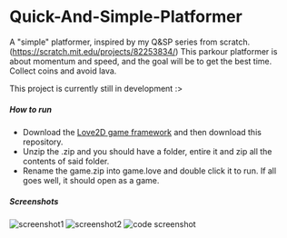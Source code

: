 # Quick-And-Simple-Platformer
A "simple" platformer, inspired by my Q&amp;SP series from scratch. (https://scratch.mit.edu/projects/82253834/)
This parkour platformer is about momentum and speed, and the goal will be to get the best time. Collect coins and avoid lava.

This project is currently still in development :>

##### How to run
- Download the [Love2D game framework](https://love2d.org/) and then download this repository. 
- Unzip the .zip and you should have a folder, entire it and zip all the contents of said folder.
- Rename the game.zip into game.love and double click it to run. If all goes well, it should open as a game.

##### Screenshots
![screenshot1](https://cdn.discordapp.com/attachments/577832597686583310/756097600884834324/Screen_Shot_2020-09-17_at_6.13.56_pm.png?width=100)
![screenshot2](https://media.discordapp.net/attachments/577832597686583310/756097608103231518/Screen_Shot_2020-09-17_at_6.14.43_pm.png?width=100)
![code screenshot](https://cdn.discordapp.com/attachments/577832597686583310/756099512333893632/Screen_Shot_2020-09-17_at_6.13.33_pm.png?width=100)
